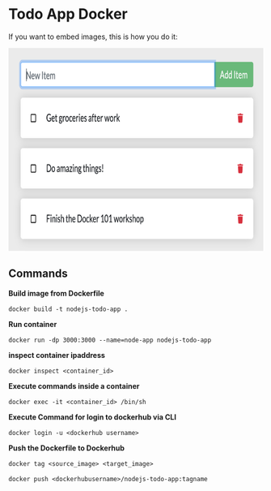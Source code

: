 # Todo App Docker
If you want to embed images, this is how you do it:  

<!--![Demo](todo-list-sample.png)-->
<img src="todo-list-sample.png" alt="drawing" height="400" />

## Commands  
**Build image from Dockerfile**
```
docker build -t nodejs-todo-app .
```

**Run container**
```
docker run -dp 3000:3000 --name=node-app nodejs-todo-app
```
**inspect container ipaddress**
```
docker inspect <container_id> 
```

**Execute commands inside a container**
```
docker exec -it <container_id> /bin/sh
```

**Execute Command for login to dockerhub via CLI**
```
docker login -u <dockerhub username>
```

**Push the Dockerfile to Dockerhub**
```
docker tag <source_image> <target_image>
```

```
docker push <dockerhubusername>/nodejs-todo-app:tagname
```

 
